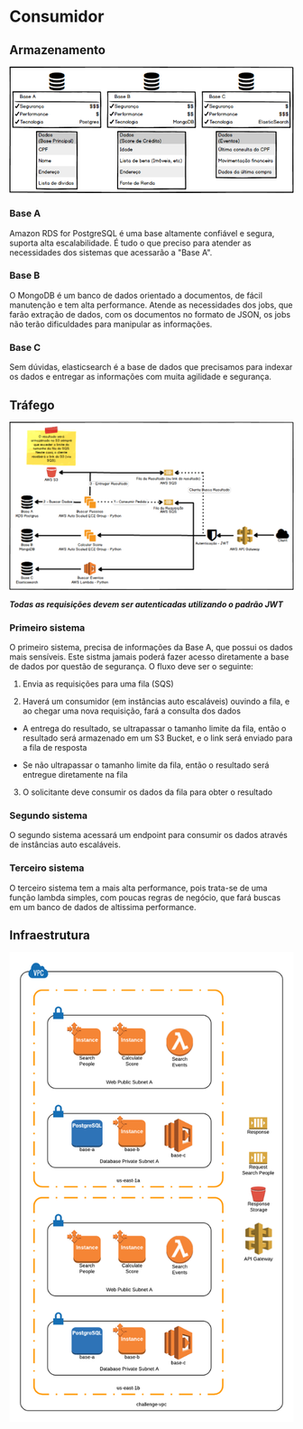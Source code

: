 # Consumidor


## Armazenamento
![Tráfego](https://github.com/ecellani/consumidor/blob/master/images/armazenamento.png?raw=true)

### Base A
Amazon RDS for PostgreSQL é uma base altamente confiável e segura, suporta alta escalabilidade. É tudo o que preciso para atender as necessidades dos sistemas que acessarão a "Base A".

### Base B
O MongoDB é um banco de dados orientado a documentos, de fácil manutenção e tem alta performance. Atende as necessidades dos jobs, que farão extração de dados, com os documentos no formato de JSON, os jobs não terão dificuldades para manipular as informações.

### Base C
Sem dúvidas, elasticsearch é a base de dados que precisamos para indexar os dados e entregar as informações com muita agilidade e segurança.

## Tráfego
![Tráfego](https://github.com/ecellani/consumidor/blob/master/images/trafego.png?raw=true)

***Todas as requisições devem ser autenticadas utilizando o padrão JWT***

### Primeiro sistema
O primeiro sistema, precisa de informações da Base A, que possui os dados mais sensíveis. Este sistma jamais poderá fazer acesso diretamente a base de dados por questão de segurança. O fluxo deve ser o seguinte:

1. Envia as requisições para uma fila (SQS)

2. Haverá um consumidor (em instâncias auto escaláveis) ouvindo a fila, e ao chegar uma nova requisição, fará a consulta dos dados

  * A entrega do resultado, se ultrapassar o tamanho limite da fila, então o resultado será armazenado em um S3 Bucket, e o link será enviado para a fila de resposta
  
  * Se não ultrapassar o tamanho limite da fila, então o resultado será entregue diretamente na fila
  
3. O solicitante deve consumir os dados da fila para obter o resultado

### Segundo sistema
O segundo sistema acessará um endpoint para consumir os dados através de instâncias auto escaláveis.

### Terceiro sistema
O terceiro sistema tem a mais alta performance, pois trata-se de uma função lambda simples, com poucas regras de negócio, que fará buscas em um banco de dados de altissima performance.


## Infraestrutura
![Tráfego](https://github.com/ecellani/consumidor/blob/master/images/diagram_1-challenge-vpc.png?raw=true)
